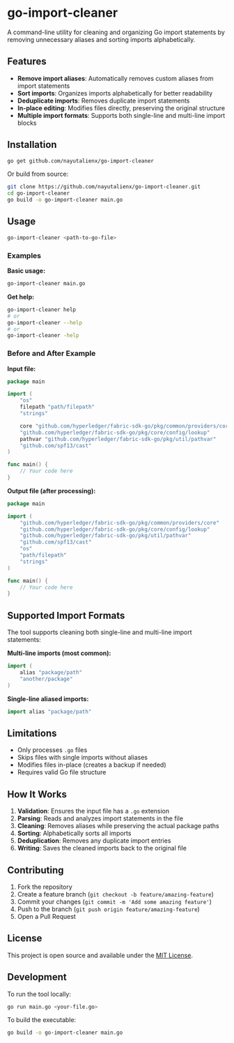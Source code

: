 # go-import-cleaner

A command-line utility for cleaning and organizing Go import statements by removing unnecessary aliases and sorting imports alphabetically.

## Features

- **Remove import aliases**: Automatically removes custom aliases from import statements
- **Sort imports**: Organizes imports alphabetically for better readability
- **Deduplicate imports**: Removes duplicate import statements
- **In-place editing**: Modifies files directly, preserving the original structure
- **Multiple import formats**: Supports both single-line and multi-line import blocks

## Installation

```bash
go get github.com/nayutalienx/go-import-cleaner
```

Or build from source:

```bash
git clone https://github.com/nayutalienx/go-import-cleaner.git
cd go-import-cleaner
go build -o go-import-cleaner main.go
```

## Usage

```bash
go-import-cleaner <path-to-go-file>
```

### Examples

**Basic usage:**
```bash
go-import-cleaner main.go
```

**Get help:**
```bash
go-import-cleaner help
# or
go-import-cleaner --help
# or
go-import-cleaner -help
```

### Before and After Example

**Input file:**
```go
package main

import (
	"os"
	filepath "path/filepath"
	"strings"

	core "github.com/hyperledger/fabric-sdk-go/pkg/common/providers/core"
	"github.com/hyperledger/fabric-sdk-go/pkg/core/config/lookup"
	pathvar "github.com/hyperledger/fabric-sdk-go/pkg/util/pathvar"
	"github.com/spf13/cast"
)

func main() {
	// Your code here
}
```

**Output file (after processing):**
```go
package main

import (
	"github.com/hyperledger/fabric-sdk-go/pkg/common/providers/core"
	"github.com/hyperledger/fabric-sdk-go/pkg/core/config/lookup"
	"github.com/hyperledger/fabric-sdk-go/pkg/util/pathvar"
	"github.com/spf13/cast"
	"os"
	"path/filepath"
	"strings"
)

func main() {
	// Your code here
}
```

## Supported Import Formats

The tool supports cleaning both single-line and multi-line import statements:

**Multi-line imports (most common):**
```go
import (
	alias "package/path"
	"another/package"
)
```

**Single-line aliased imports:**
```go
import alias "package/path"
```

## Limitations

- Only processes `.go` files
- Skips files with single imports without aliases
- Modifies files in-place (creates a backup if needed)
- Requires valid Go file structure

## How It Works

1. **Validation**: Ensures the input file has a `.go` extension
2. **Parsing**: Reads and analyzes import statements in the file
3. **Cleaning**: Removes aliases while preserving the actual package paths
4. **Sorting**: Alphabetically sorts all imports
5. **Deduplication**: Removes any duplicate import entries
6. **Writing**: Saves the cleaned imports back to the original file

## Contributing

1. Fork the repository
2. Create a feature branch (`git checkout -b feature/amazing-feature`)
3. Commit your changes (`git commit -m 'Add some amazing feature'`)
4. Push to the branch (`git push origin feature/amazing-feature`)
5. Open a Pull Request

## License

This project is open source and available under the [MIT License](LICENSE).

## Development

To run the tool locally:

```bash
go run main.go <your-file.go>
```

To build the executable:

```bash
go build -o go-import-cleaner main.go
```
